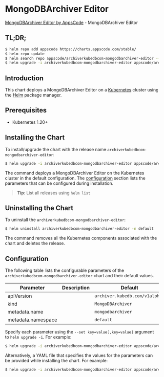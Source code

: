 # MongoDBArchiver Editor

[MongoDBArchiver Editor by AppsCode](https://appscode.com) - MongoDBArchiver Editor

## TL;DR;

```bash
$ helm repo add appscode https://charts.appscode.com/stable/
$ helm repo update
$ helm search repo appscode/archiverkubedbcom-mongodbarchiver-editor --version=v0.24.0
$ helm upgrade -i archiverkubedbcom-mongodbarchiver-editor appscode/archiverkubedbcom-mongodbarchiver-editor -n default --create-namespace --version=v0.24.0
```

## Introduction

This chart deploys a MongoDBArchiver Editor on a [Kubernetes](http://kubernetes.io) cluster using the [Helm](https://helm.sh) package manager.

## Prerequisites

- Kubernetes 1.20+

## Installing the Chart

To install/upgrade the chart with the release name `archiverkubedbcom-mongodbarchiver-editor`:

```bash
$ helm upgrade -i archiverkubedbcom-mongodbarchiver-editor appscode/archiverkubedbcom-mongodbarchiver-editor -n default --create-namespace --version=v0.24.0
```

The command deploys a MongoDBArchiver Editor on the Kubernetes cluster in the default configuration. The [configuration](#configuration) section lists the parameters that can be configured during installation.

> **Tip**: List all releases using `helm list`

## Uninstalling the Chart

To uninstall the `archiverkubedbcom-mongodbarchiver-editor`:

```bash
$ helm uninstall archiverkubedbcom-mongodbarchiver-editor -n default
```

The command removes all the Kubernetes components associated with the chart and deletes the release.

## Configuration

The following table lists the configurable parameters of the `archiverkubedbcom-mongodbarchiver-editor` chart and their default values.

|     Parameter      | Description |                  Default                  |
|--------------------|-------------|-------------------------------------------|
| apiVersion         |             | <code>archiver.kubedb.com/v1alpha1</code> |
| kind               |             | <code>MongoDBArchiver</code>              |
| metadata.name      |             | <code>mongodbarchiver</code>              |
| metadata.namespace |             | <code>default</code>                      |


Specify each parameter using the `--set key=value[,key=value]` argument to `helm upgrade -i`. For example:

```bash
$ helm upgrade -i archiverkubedbcom-mongodbarchiver-editor appscode/archiverkubedbcom-mongodbarchiver-editor -n default --create-namespace --version=v0.24.0 --set apiVersion=archiver.kubedb.com/v1alpha1
```

Alternatively, a YAML file that specifies the values for the parameters can be provided while
installing the chart. For example:

```bash
$ helm upgrade -i archiverkubedbcom-mongodbarchiver-editor appscode/archiverkubedbcom-mongodbarchiver-editor -n default --create-namespace --version=v0.24.0 --values values.yaml
```
